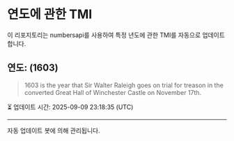 
# 연도에 관한 TMI

이 리포지토리는 numbersapi를 사용하여 특정 년도에 관한 TMI를 자동으로 업데이트합니다.

## 연도: (1603)
> 1603 is the year that Sir Walter Raleigh goes on trial for treason in the converted Great Hall of Winchester Castle on November 17th.

⏳ 업데이트 시간: 2025-09-09 23:18:35 (UTC)

---
자동 업데이트 봇에 의해 관리됩니다.

